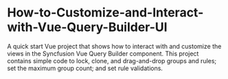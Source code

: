 # How-to-Customize-and-Interact-with-Vue-Query-Builder-UI
A quick start Vue project that shows how to interact with and customize the views in the Syncfusion Vue Query Builder component. This project contains simple code to lock, clone, and drag-and-drop groups and rules; set the maximum group count; and set rule validations.
